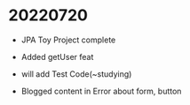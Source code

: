 # 20220720

- JPA Toy Project complete
- Added getUser feat
- will add Test Code(~studying)

- Blogged content in Error about form, button
